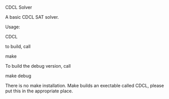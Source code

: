 CDCL Solver

A basic CDCL SAT solver.

Usage:

CDCL <path-to-formula>

to build, call

make

To build the debug version, call

make debug

There is no make installation.
Make builds an exectable called CDCL, please put this in
the appropriate place.